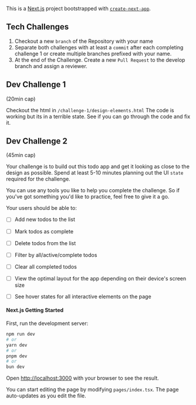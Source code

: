 This is a [Next.js](https://nextjs.org/) project bootstrapped with [`create-next-app`](https://github.com/vercel/next.js/tree/canary/packages/create-next-app).


## Tech Challenges

1. Checkout a new `branch` of the Repository with your name
2. Separate both challenges with at least a `commit` after each completing challenge 1 or create multiple branches prefixed with your name.
3. At the end of the Challenge. Create a new `Pull Request` to the develop branch and assign a reviewer.


## Dev Challenge 1
(20min cap)

Checkout the html in `/challenge-1/design-elements.html` The code is working but its in a terrible state. See if you can go through the code and fix it.


## Dev Challenge 2
(45min cap)

Your challenge is to build out this todo app and get it looking as close to the design as possible.
Spend at least 5-10 minutes planning out the UI `state` required for the challenge.

You can use any tools you like to help you complete the challenge. So if you've got something you'd like to practice, feel free to give it a go.

Your users should be able to:

- [ ] Add new todos to the list
- [ ] Mark todos as complete
- [ ] Delete todos from the list
- [ ] Filter by all/active/complete todos
- [ ] Clear all completed todos
- [ ] View the optimal layout for the app depending on their device's screen size
- [ ] See hover states for all interactive elements on the page


#### Next.js Getting Started

First, run the development server:

```bash
npm run dev
# or
yarn dev
# or
pnpm dev
# or
bun dev
```

Open [http://localhost:3000](http://localhost:3000) with your browser to see the result.

You can start editing the page by modifying `pages/index.tsx`. The page auto-updates as you edit the file.
